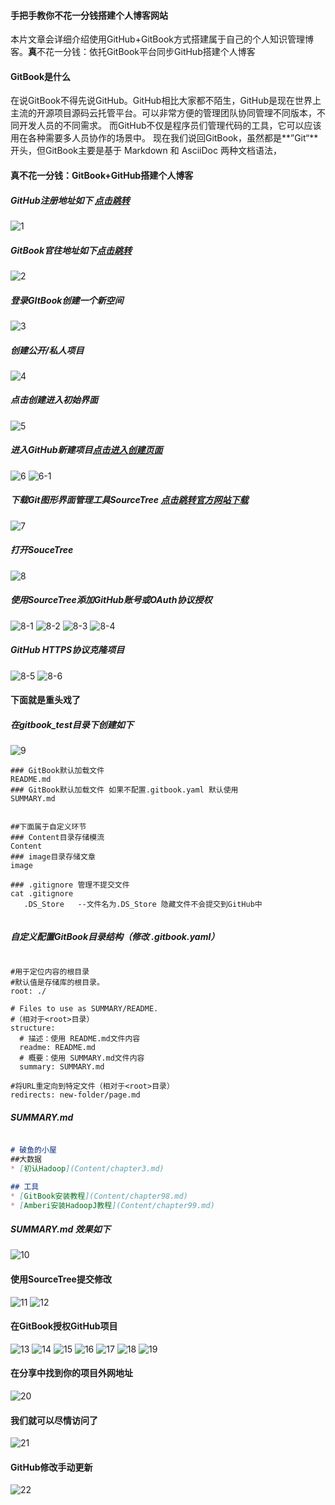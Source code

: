 #### 手把手教你不花一分钱搭建个人博客网站
本片文章会详细介绍使用GitHub+GitBook方式搭建属于自己的个人知识管理博客。**真**不花一分钱：依托GitBook平台同步GitHub搭建个人博客
#### GitBook是什么
  在说GitBook不得先说GitHub。GitHub相比大家都不陌生，GitHub是现在世界上主流的开源项目源码云托管平台。可以非常方便的管理团队协同管理不同版本，不同开发人员的不同需求。
  而GitHub不仅是程序员们管理代码的工具，它可以应该用在各种需要多人员协作的场景中。
现在我们说回GitBook，虽然都是**”Git“**开头，但GitBook主要是基于 Markdown 和 AsciiDoc 两种文档语法，

#### 真不花一分钱：GitBook+GitHub搭建个人博客
##### GitHub注册地址如下 [点击跳转](https://github.com/join?ref_cta=Sign+up&ref_loc=header+logged+out&ref_page=%2F&source=header-home)
![1](../image/98/1.jpg)
##### GitBook官往地址如下[点击跳转](https://app.gitbook.com/join)
![2](../image/98/2.jpg)
##### 登录GItBook创建一个新空间
![3](../image/98/3.jpg)
##### 创建公开/私人项目
![4](../image/98/4.jpg)
##### 点击创建进入初始界面
![5](../image/98/5.jpg)
##### 进入GitHub新建项目[点击进入创建页面](https://github.com/new)
![6](../image/98/6.jpg)
![6-1](../image/98/6-1.jpg)
##### 下载Git图形界面管理工具SourceTree [点击跳转官方网站下载](https://www.sourcetreeapp.com/)
![7](../image/98/7.jpg)
##### 打开SouceTree
![8](../image/98/8.jpg)
##### 使用SourceTree添加GitHub账号或OAuth协议授权
![8-1](../image/98/8-1.jpg)
![8-2](../image/98/8-2.jpg)
![8-3](../image/98/8-3.jpg)
![8-4](../image/98/8-4.jpg)
##### GitHub HTTPS协议克隆项目
![8-5](../image/98/8-5.jpg)
![8-6](../image/98/8-6.jpg)

#### 下面就是重头戏了
##### 在gitbook_test目录下创建如下
![9](../image/98/9.jpg)
```shell
### GitBook默认加载文件
README.md      
### GitBook默认加载文件 如果不配置.gitbook.yaml 默认使用
SUMMARY.md     


##下面属于自定义环节
### Content目录存储模流
Content
### image目录存储文章
image

### .gitignore 管理不提交文件
cat .gitignore  
   .DS_Store   --文件名为.DS_Store 隐藏文件不会提交到GitHub中
   

```

##### 自定义配置GitBook目录结构（修改 .gitbook.yaml）
```shell

#用于定位内容的根目录
#默认值是存储库的根目录。
root: ./
 
# Files to use as SUMMARY/README.
#（相对于<root>目录）
structure:
  # 描述：使用 README.md文件内容
  readme: README.md
  # 概要：使用 SUMMARY.md文件内容
  summary: SUMMARY.md
 
#将URL重定向到特定文件（相对于<root>目录）
redirects: new-folder/page.md
```
##### SUMMARY.md

```markdown

# 破鱼的小屋
##大数据
* [初认Hadoop](Content/chapter3.md)

## 工具
* [GitBook安装教程](Content/chapter98.md)
* [Amberi安装HadoopJ教程](Content/chapter99.md)

```
##### SUMMARY.md 效果如下
![10](../image/98/10.jpg)
#### 使用SourceTree提交修改
![11](../image/98/11.jpg)
![12](../image/98/12.jpg)
#### 在GitBook授权GitHub项目
![13](../image/98/13.jpg)
![14](../image/98/14.jpg)
![15](../image/98/15.jpg)
![16](../image/98/16.jpg)
![17](../image/98/17.jpg)
![18](../image/98/18.jpg)
![19](../image/98/19.jpg)
#### 在分享中找到你的项目外网地址
![20](../image/98/20.jpg)
#### 我们就可以尽情访问了
![21](../image/98/21.jpg)

#### GitHub修改手动更新
![22](../image/98/22.jpg)






